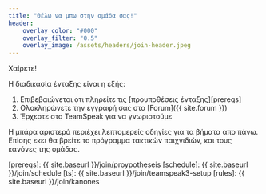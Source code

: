 ```yaml
---
title: "Θέλω να μπω στην ομάδα σας!"
header:
    overlay_color: "#000"
    overlay_filter: "0.5"
    overlay_image: /assets/headers/join-header.jpeg
---
```


Χαίρετε!

Η διαδικασία ένταξης είναι η εξής:

1. Επιβεβαιώνεται οτι πληρείτε τις [προυποθέσεις ένταξης][prereqs]
1. Ολοκληρώνετε την εγγραφή σας στο [Forum]({{ site.forum }})
1. Έρχεστε στο TeamSpeak για να γνωριστούμε

 Η μπάρα αριστερά περιέχει λεπτομερείς οδηγίες για τα βήματα απο πάνω. Επίσης
 εκει θα βρείτε το πρόγραμμα τακτικών παιχνιδιών, και τους κανόνες της ομάδας.


[prereqs]: {{ site.baseurl }}/join/proypotheseis
[schedule]: {{ site.baseurl }}/join/schedule
[ts]: {{ site.baseurl }}/join/teamspeak3-setup
[rules]: {{ site.baseurl }}/join/kanones
